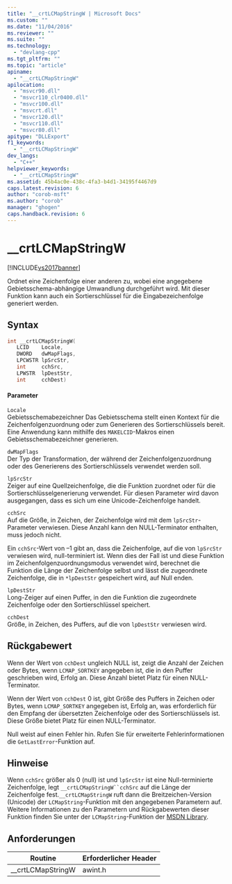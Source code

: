 ```yaml
---
title: "__crtLCMapStringW | Microsoft Docs"
ms.custom: ""
ms.date: "11/04/2016"
ms.reviewer: ""
ms.suite: ""
ms.technology: 
  - "devlang-cpp"
ms.tgt_pltfrm: ""
ms.topic: "article"
apiname: 
  - "__crtLCMapStringW"
apilocation: 
  - "msvcr90.dll"
  - "msvcr110_clr0400.dll"
  - "msvcr100.dll"
  - "msvcrt.dll"
  - "msvcr120.dll"
  - "msvcr110.dll"
  - "msvcr80.dll"
apitype: "DLLExport"
f1_keywords: 
  - "__crtLCMapStringW"
dev_langs: 
  - "C++"
helpviewer_keywords: 
  - "__crtLCMapStringW"
ms.assetid: 45b4ac0e-438c-4fa3-b4d1-34195f4467d9
caps.latest.revision: 6
author: "corob-msft"
ms.author: "corob"
manager: "ghogen"
caps.handback.revision: 6
---
```

# __crtLCMapStringW
[!INCLUDE[vs2017banner](../assembler/inline/includes/vs2017banner.md)]

Ordnet eine Zeichenfolge einer anderen zu, wobei eine angegebene Gebietsschema\-abhängige Umwandlung durchgeführt wird. Mit dieser Funktion kann auch ein Sortierschlüssel für die Eingabezeichenfolge generiert werden.  
  
## Syntax  
  
```cpp  
int __crtLCMapStringW(  
   LCID    Locale,  
   DWORD   dwMapFlags,  
   LPCWSTR lpSrcStr,  
   int     cchSrc,  
   LPWSTR  lpDestStr,  
   int     cchDest)  
```  
  
#### Parameter  
 `Locale`  
 Gebietsschemabezeichner Das Gebietsschema stellt einen Kontext für die Zeichenfolgenzuordnung oder zum Generieren des Sortierschlüssels bereit. Eine Anwendung kann mithilfe des `MAKELCID`\-Makros einen Gebietsschemabezeichner generieren.  
  
 `dwMapFlags`  
 Der Typ der Transformation, der während der Zeichenfolgenzuordnung oder des Generierens des Sortierschlüssels verwendet werden soll.  
  
 `lpSrcStr`  
 Zeiger auf eine Quellzeichenfolge, die die Funktion zuordnet oder für die Sortierschlüsselgenerierung verwendet. Für diesen Parameter wird davon ausgegangen, dass es sich um eine Unicode\-Zeichenfolge handelt.  
  
 `cchSrc`  
 Auf die Größe, in Zeichen, der Zeichenfolge wird mit dem `lpSrcStr`\-Parameter verwiesen. Diese Anzahl kann den NULL\-Terminator enthalten, muss jedoch nicht.  
  
 Ein `cchSrc`\-Wert von –1 gibt an, dass die Zeichenfolge, auf die von `lpSrcStr` verwiesen wird, null\-terminiert ist. Wenn dies der Fall ist und diese Funktion im Zeichenfolgenzuordnungsmodus verwendet wird, berechnet die Funktion die Länge der Zeichenfolge selbst und lässt die zugeordnete Zeichenfolge, die in `*lpDestStr` gespeichert wird, auf Null enden.  
  
 `lpDestStr`  
 Long\-Zeiger auf einen Puffer, in den die Funktion die zugeordnete Zeichenfolge oder den Sortierschlüssel speichert.  
  
 `cchDest`  
 Größe, in Zeichen, des Puffers, auf die von `lpDestStr` verwiesen wird.  
  
## Rückgabewert  
 Wenn der Wert von `cchDest` ungleich NULL ist, zeigt die Anzahl der Zeichen oder Bytes, wenn `LCMAP_SORTKEY` angegeben ist, die in den Puffer geschrieben wird, Erfolg an. Diese Anzahl bietet Platz für einen NULL\-Terminator.  
  
 Wenn der Wert von `cchDest` 0 ist, gibt Größe des Puffers in Zeichen oder Bytes, wenn `LCMAP_SORTKEY` angegeben ist, Erfolg an, was erforderlich für den Empfang der übersetzten Zeichenfolge oder des Sortierschlüssels ist. Diese Größe bietet Platz für einen NULL\-Terminator.  
  
 Null weist auf einen Fehler hin. Rufen Sie für erweiterte Fehlerinformationen die `GetLastError`\-Funktion auf.  
  
## Hinweise  
 Wenn `cchSrc` größer als 0 \(null\) ist und `lpSrcStr` ist eine Null\-terminierte Zeichenfolge, legt `__crtLCMapStringW``cchSrc` auf die Länge der Zeichenfolge fest.`__crtLCMapStringW` ruft dann die Breitzeichen\-Version \(Unicode\) der `LCMapString`\-Funktion mit den angegebenen Parametern auf. Weitere Informationen zu den Parametern und Rückgabewerten dieser Funktion finden Sie unter der `LCMapString`\-Funktion der [MSDN Library](http://go.microsoft.com/fwlink/?linkID=150542).  
  
## Anforderungen  
  
|Routine|Erforderlicher Header|  
|-------------|---------------------------|  
|\_\_crtLCMapStringW|awint.h|